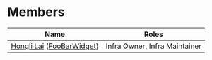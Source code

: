 # Members

| Name                                                                                    | Roles                         |
| --------------------------------------------------------------------------------------- | ----------------------------- |
| [Hongli Lai](mailto:hongli@hongli.nl) ([FooBarWidget](https://github.com/FooBarWidget)) | Infra Owner, Infra Maintainer |
